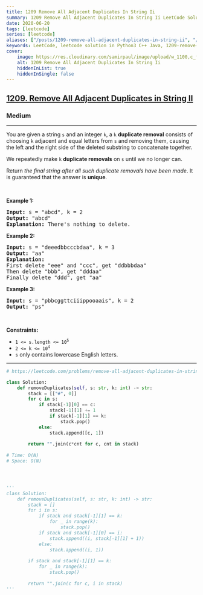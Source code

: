 ```yaml
---
title: 1209 Remove All Adjacent Duplicates In String Ii
summary: 1209 Remove All Adjacent Duplicates In String Ii LeetCode Solution Explained
date: 2020-06-20
tags: [leetcode]
series: [leetcode]
aliases: ["/posts/1209-remove-all-adjacent-duplicates-in-string-ii", "/blog/posts/1209-remove-all-adjacent-duplicates-in-string-ii", "/1209-remove-all-adjacent-duplicates-in-string-ii"]
keywords: LeetCode, leetcode solution in Python3 C++ Java, 1209-remove-all-adjacent-duplicates-in-string-ii solution
cover:
    image: https://res.cloudinary.com/samirpaul/image/upload/w_1100,c_fit,co_rgb:FFFFFF,l_text:Arial_70_bold:1209 Remove All Adjacent Duplicates In String Ii/problem-solving.webp
    alt: 1209 Remove All Adjacent Duplicates In String Ii
    hiddenInList: true
    hiddenInSingle: false
---
```



<h2><a href="https://leetcode.com/problems/remove-all-adjacent-duplicates-in-string-ii/">1209. Remove All Adjacent Duplicates in String II</a></h2><h3>Medium</h3><hr><div><p>You are given a string <code>s</code> and an integer <code>k</code>, a <code>k</code> <strong>duplicate removal</strong> consists of choosing <code>k</code> adjacent and equal letters from <code>s</code> and removing them, causing the left and the right side of the deleted substring to concatenate together.</p>

<p>We repeatedly make <code>k</code> <strong>duplicate removals</strong> on <code>s</code> until we no longer can.</p>

<p>Return <em>the final string after all such duplicate removals have been made</em>. It is guaranteed that the answer is <strong>unique</strong>.</p>

<p>&nbsp;</p>
<p><strong class="example">Example 1:</strong></p>

<pre><strong>Input:</strong> s = "abcd", k = 2
<strong>Output:</strong> "abcd"
<strong>Explanation: </strong>There's nothing to delete.</pre>

<p><strong class="example">Example 2:</strong></p>

<pre><strong>Input:</strong> s = "deeedbbcccbdaa", k = 3
<strong>Output:</strong> "aa"
<strong>Explanation: 
</strong>First delete "eee" and "ccc", get "ddbbbdaa"
Then delete "bbb", get "dddaa"
Finally delete "ddd", get "aa"</pre>

<p><strong class="example">Example 3:</strong></p>

<pre><strong>Input:</strong> s = "pbbcggttciiippooaais", k = 2
<strong>Output:</strong> "ps"
</pre>

<p>&nbsp;</p>
<p><strong>Constraints:</strong></p>

<ul>
	<li><code>1 &lt;= s.length &lt;= 10<sup>5</sup></code></li>
	<li><code>2 &lt;= k &lt;= 10<sup>4</sup></code></li>
	<li><code>s</code> only contains lowercase English letters.</li>
</ul>
</div>

---




```python
# https://leetcode.com/problems/remove-all-adjacent-duplicates-in-string-ii/

class Solution:
    def removeDuplicates(self, s: str, k: int) -> str:
        stack = [["#", 0]]
        for c in s:
            if stack[-1][0] == c:
                stack[-1][1] += 1
                if stack[-1][1] == k:
                    stack.pop()
            else:
                stack.append([c, 1])
                
        return "".join(c*cnt for c, cnt in stack)
    
# Time: O(N)
# Space: O(N)




'''
class Solution:
    def removeDuplicates(self, s: str, k: int) -> str:
        stack = []
        for i in s:
            if stack and stack[-1][1] == k:
                for _ in range(k):
                    stack.pop()
            if stack and stack[-1][0] == i:
                stack.append((i, stack[-1][1] + 1))
            else:
                stack.append((i, 1))
        
        if stack and stack[-1][1] == k:
            for _ in range(k):
                stack.pop()
        
        return "".join(c for c, i in stack)
'''
```
